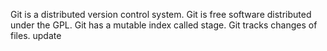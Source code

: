 Git is a distributed version control system.
Git is free software distributed under the GPL.
Git has a mutable index called stage.
Git tracks changes of files.
update